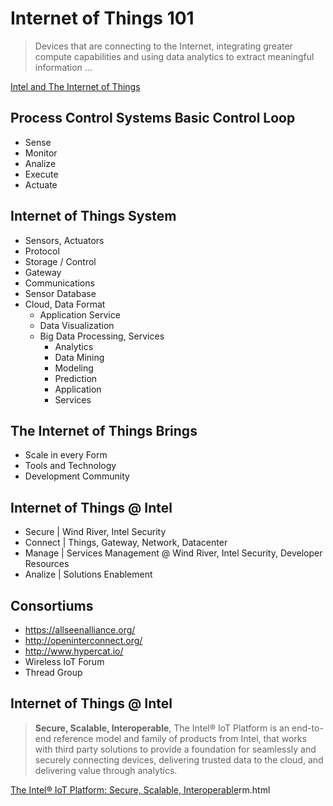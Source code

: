 Internet of Things 101
==

> Devices that are connecting to the Internet, integrating greater compute capabilities and using  data analytics to extract meaningful information ...

[Intel and The Internet of Things](https://newsroom.intel.com/docs/DOC-5224)

## Process Control Systems Basic Control Loop
* Sense
* Monitor
* Analize
* Execute
* Actuate

## Internet of Things System
* Sensors, Actuators
* Protocol
* Storage / Control
* Gateway
* Communications
* Sensor Database
* Cloud, Data Format
  * Application Service
  * Data Visualization
  * Big Data Processing, Services
    * Analytics
    * Data Mining
    * Modeling
    * Prediction
    * Application
    * Services

## The Internet of Things Brings
* Scale in every Form
* Tools and Technology
* Development Community

## Internet of Things @ Intel
* Secure | Wind River, Intel Security
* Connect | Things, Gateway, Network, Datacenter
* Manage | Services Management @ Wind River, Intel Security, Developer Resources
* Analize | Solutions Enablement

## Consortiums
* https://allseenalliance.org/
* http://openinterconnect.org/
* http://www.hypercat.io/
* Wireless IoT Forum
* Thread Group

## Internet of Things @ Intel

> **Secure, Scalable, Interoperable**, The Intel® IoT Platform is an end-to-end reference model and family of products from Intel, that works with third party solutions to provide a foundation for seamlessly and securely connecting devices, delivering trusted data to the cloud, and delivering value through analytics.

[The Intel® IoT Platform: Secure, Scalable, Interoperable](http://www.intel.com/content/www/us/en/internet-of-things/iot-platfo)rm.html

